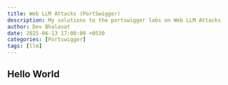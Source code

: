 ```yaml
---
title: Web LLM Attacks (PortSwigger)
description: My solutions to the portswigger labs on Web LLM Attacks
author: Dev Bhalavat
date: 2025-06-13 17:00:00 +0530
categories: [Portswigger]
tags: [llm]
---
```


## Hello World
